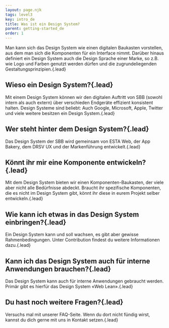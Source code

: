 ```yaml
---
layout: page.njk
tags: level3
key: intro_de
title: Was ist ein Design System?​
parent: getting-started_de
order: 1
---
```


Man kann sich das Design System wie einen digitalen Baukasten vorstellen, aus dem man sich die Komponenten für ein Interface nimmt. Darüber hinaus definiert ein Design System auch die Design Sprache einer Marke, so z.B. wie Logo und Farben genutzt werden dürfen und die zugrundeliegenden Gestaltungsprinzipien.{.lead}


## Wieso ein Design System?​{.lead}

Mit einem Design System können wir den digitalen Auftritt von SBB (sowohl intern als auch extern) über verschieden Endgeräte effizient konsistent halten. Design Systeme sind beliebt: Auch Google, Microsoft, Apple, Twitter und viele weitere besitzen ein Design System.{.lead}


## Wer steht hinter dem Design System?​{.lead}

Das Design System der SBB wird gemeinsam von ESTA Web, der App Bakery, dem DRSV UX und der Markenführung entwickelt.​{.lead}


## Könnt ihr mir eine Komponente entwickeln?​{.lead}

Mit dem Design System bieten wir einen Komponenten-Baukasten, der viele aber nicht alle Bedürfnisse abdeckt. Braucht ihr spezifische Komponenten, die es nicht im Design System gibt, könnt ihr diese in eurem Projekt selber entwickeln.{.lead}


## Wie kann ich etwas in das Design System einbringen?​{.lead}

Ein Design System kann und soll wachsen, es gibt aber gewisse Rahmenbedingungen. Unter <sbb-link variant="inline" type="button" href="/{{page.lang}}/design-system/organisation/contributing/">Contribution</sbb-link> findest du weitere Informationen dazu.{.lead}


## Kann ich das Design System auch für interne Anwendungen brauchen?​{.lead}

Das Design System kann auch für interne Anwendungen gebraucht werden. Primär gibt es hierfür das Design System «Web Lean».{.lead}


## Du hast noch weitere Fragen?{.lead}

Versuchs mal mit unserer <sbb-link variant="inline" type="button" href="/{{page.lang}}/design-system/getting-started/faq/">FAQ-Seite</sbb-link>.
Wenn du dort nicht fündig wirst, kannst du dich gerne mit uns in <sbb-link variant="inline" type="button" href="mailto:ux@sbb.ch">Kontakt</sbb-link> setzen.{.lead}